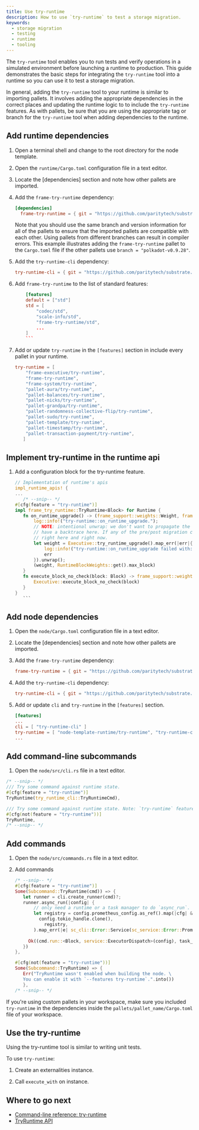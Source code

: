```yaml
---
title: Use try-runtime
description: How to use `try-runtime` to test a storage migration.
keywords:
  - storage migration
  - testing
  - runtime
  - tooling
---
```


The `try-runtime` tool enables you to run tests and verify operations in a simulated environment before launching a runtime to production.
This guide demonstrates the basic steps for integrating the `try-runtime` tool into a runtime so you can use it to test a storage migration.

In general, adding the `try-runtime` tool to your runtime is similar to importing pallets.
It involves adding the appropriate dependencies in the correct places and updating the runtime logic to to include the `try-runtime` features.
As with pallets, be sure that you are using the appropriate tag or branch for the `try-runtime` tool when adding dependencies to the runtime.

## Add runtime dependencies

1. Open a terminal shell and change to the root directory for the node template.

1. Open the `runtime/Cargo.toml` configuration file in a text editor.

1. Locate the [dependencies] section and note how other pallets are imported.

1. Add the `frame-try-runtime` dependency:
  
   ```toml
   [dependencies]
	 frame-try-runtime = { git = "https://github.com/paritytech/substrate.git", branch = "polkadot-v0.9.28", optional = true }
	 ```

	 Note that you should use the same branch and version information for all of the pallets to ensure that the imported pallets are compatible with each other.
   Using pallets from different branches can result in compiler errors.
   This example illustrates adding the `frame-try-runtime` pallet to the `Cargo.toml` file if the other pallets use `branch = "polkadot-v0.9.28"`.

1. Add the `try-runtime-cli` dependency:

	 ```toml
	 try-runtime-cli = { git = "https://github.com/paritytech/substrate.git", branch = "polkadot-v0.9.28", optional = true }
	 ```

1. Add `frame-try-runtime` to the list of standard features:

    ```toml
		[features]
		default = ["std"]
		std = [
			"codec/std",
			"scale-info/std",
			"frame-try-runtime/std",
			...
		]
		```

1. Add or update `try-runtime` in the `[features]` section in include every pallet in your runtime.
   
	 ```toml
	 try-runtime = [
		 "frame-executive/try-runtime",
		 "frame-try-runtime",
		 "frame-system/try-runtime",
		 "pallet-aura/try-runtime",
		 "pallet-balances/try-runtime",
		 "pallet-nicks/try-runtime",
		 "pallet-grandpa/try-runtime",
		 "pallet-randomness-collective-flip/try-runtime",
		 "pallet-sudo/try-runtime",
		 "pallet-template/try-runtime",
		 "pallet-timestamp/try-runtime",
		 "pallet-transaction-payment/try-runtime",
		]
	```

## Implement try-runtime in the runtime api

1. Add a configuration block for the try-runtime feature.
   
	 ```rust
	 // Implementation of runtime's apis
	 impl_runtime_apis! {
    ...
		/* --snip-- */
    #[cfg(feature = "try-runtime")]
    impl frame_try_runtime::TryRuntime<Block> for Runtime {
        fn on_runtime_upgrade() -> (frame_support::weights::Weight, frame_support::weights::Weight) {
            log::info!("try-runtime::on_runtime_upgrade.");
            // NOTE: intentional unwrap: we don't want to propagate the error backwards, and want to
            // have a backtrace here. If any of the pre/post migration checks fail, we shall stop
            // right here and right now.
            let weight = Executive::try_runtime_upgrade().map_err(|err|{
                log::info!("try-runtime::on_runtime_upgrade failed with: {:?}", err);
                err
            }).unwrap();
            (weight, RuntimeBlockWeights::get().max_block)
        }
        fn execute_block_no_check(block: Block) -> frame_support::weights::Weight {
            Executive::execute_block_no_check(block)
        }
    }
		```

## Add node dependencies

1. Open the `node/Cargo.toml` configuration file in a text editor.

1. Locate the [dependencies] section and note how other pallets are imported.

1. Add the `frame-try-runtime` dependency:
   
	 ```toml
	 frame-try-runtime = { git = "https://github.com/paritytech/substrate.git", branch = "polkadot-v0.9.28", optional = true }
	 ```
1. Add the `try-runtime-cli` dependency:
   
	 ```toml
	 try-runtime-cli = { git = "https://github.com/paritytech/substrate.git", branch = "polkadot-v0.9.28", optional = true }
	 ```

1. Add or update `cli` and `try-runtime` in the `[features]` section.
   
	 ```toml
	 [features]
	 ...
	 cli = [ "try-runtime-cli" ]
	 try-runtime = [ "node-template-runtime/try-runtime", "try-runtime-cli" ]
	 ...
	 ```

## Add command-line subcommands

1. Open the `node/src/cli.rs` file in a text editor.

```rust
/* --snip-- */
/// Try some command against runtime state.
#[cfg(feature = "try-runtime")]
TryRuntime(try_runtime_cli::TryRuntimeCmd),

/// Try some command against runtime state. Note: `try-runtime` feature must be enabled.
#[cfg(not(feature = "try-runtime"))]
TryRuntime,
/* --snip-- */
```

## Add commands

1. Open the `node/src/commands.rs` file in a text editor.

2. Add commands 
  
	 ```rust
	 /* --snip-- */
	 #[cfg(feature = "try-runtime")]
	 Some(Subcommand::TryRuntime(cmd)) => {
		let runner = cli.create_runner(cmd)?;
		runner.async_run(|config| {
			// only need a runtime or a task manager to do `async_run`.
			let registry = config.prometheus_config.as_ref().map(|cfg| &cfg.registry)let task_manager = sc_service::TaskManager::new(
			  config.tokio_handle.clone(),
				registry,
			).map_err(|e| sc_cli::Error::Service(sc_service::Error::Prometheus(e)))?;
			
		  Ok((cmd.run::<Block, service::ExecutorDispatch>(config), task_manager))
		})
	},
	
	#[cfg(not(feature = "try-runtime"))]
	Some(Subcommand::TryRuntime) => {
		Err("TryRuntime wasn't enabled when building the node. \
		You can enable it with `--features try-runtime`.".into())
		},
	/* --snip-- */
	```

If you're using custom pallets in your workspace, make sure you included `try-runtime` in the dependencies inside the `pallets/pallet_name/Cargo.toml` file of your workspace.

## Use the try-runtime

Using the try-runtime tool is similar to writing unit tests.

To use `try-runtime`:

1. Create an externalities instance.

1. Call `execute_with` on instance.

<!--
## Examples

## Resources
-->

## Where to go next

- [Command-line reference: try-runtime](/reference/command-line-tools/try-runtime/)
- [TryRuntime API](https://crates.parity.io/frame_try_runtime/trait.TryRuntime.html)
